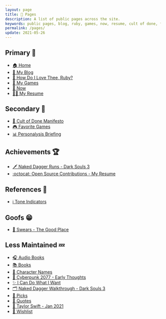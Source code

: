 ```yaml
---
layout: page
title: 📑 Pages
description: A list of public pages across the site.
keywords: public pages, blog, ruby, games, now, resume, cult of done, favorite games, personalysis briefing, open source, tone indicators
permalink: /pages/
update: 2021-05-26
---
```


## Primary :100:

* [:house: Home][home]
* [:open_book: My Blog][blog]
* [:sparkling_heart: How Do I Love Thee, Ruby?][ruby]
* [:crystal_ball: My Games][games]
* [:calendar: Now][now]
* [:man_technologist: My Resume][resume]

## Secondary :dizzy:

* [:scroll: Cult of Done Manifesto][cult of done]
* [:video_game: Favorite Games][favorite games]
* [:bar_chart: Personalysis Briefing][personalysis]

## Achievements :trophy:

* [:dagger: Naked Dagger Runs - Dark Souls 3][naked dagger]
* [:octocat: Open Source Contributions - My Resume][resume opensource]

## References :memo:

* [:information_source: Tone Indicators][tone indicators]

## Goofs :grin:

* [🤬 Swears - The Good Place][swears]

## Less Maintained :zzz:

* [:headphones: Audio Books][audio books]
* [:books: Books][books]
* [:bust_in_silhouette: Character Names][character names]
* [:thought_balloon: Cyberpunk 2077 - Early Thoughts][cyberpunk 2077]
* [:sparkles: I Can Do What I Want][i can do what i want]
* [:card_index_dividers: Naked Dagger Walkthrough - Dark Souls 3][naked dagger walkthrough]
* [:bookmark: Picks][picks]
* [:speech_balloon: Quotes][quotes]
* [:sparkling_heart: Taylor Swift - Jan 2021][taylor swift]
* [:gift: Wishlist][wishlist]


[about]: /about/
[audio books]: /audio-books/
[blog]: /blog/
[books]: /books/
[character names]: /character-names/
[cult of done]: /cult-of-done/
[cyberpunk 2077]: /cyberpunk-2077/
[favorite games]: /favorite-games/
[games]: /games/
[home]: /
[i can do what i want]: /i-can-do-what-i-want/
[naked dagger]: /naked-dagger/
[naked dagger walkthrough]: /naked-dagger-walkthrough-dark-souls-3/
[now]: /now/
[personalysis]: /personalysis/
[picks]: /picks/
[quotes]: /quotes/
[resume]: /resume/
[resume opensource]: /resume/#open-source
[ruby]: /ruby/
[swears]: /swears/
[taylor swift]: /taylor-swift/
[tone indicators]: /tone-indicators
[wishlist]: /wishlist/
